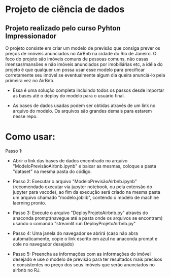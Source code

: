# Projeto de ciência de dados
## Projeto realizado pelo curso Pyhton Impressionador

O projeto consiste em criar um modelo de previsão que consiga prever os preços de imóveis anunciados no AirBnb na cidade do Rio de Janeiro.
O foco do projeto são imóveis comuns de pessoas comuns, não casas imensas/mansões e não imóveis anunciados por imobiliárias etc, a idéia do projeto é que qualquer um possa usar esse modelo para precificar corretamente seu imóvel se eventualmente algum dia queira anunciá-lo pela primeira vez no AirBnb.

- Essa é uma solução completa incluindo todos os passos desde importar as bases até o deploy do modelo para o usuário final.

- As bases de dados usadas podem ser obtidas através de um link no arquivo do modelo. Os arquivos são grandes demais para estarem nesse repo.
 
# Como usar:
Passo 1:
- Abrir o link das bases de dados encontrado no arquivo "ModeloPrevisãoAirbnb.ipynb" e baixar as mesmas, coloque a pasta "dataset" na mesma pasta do código.

- Passo 2:
Executar o arquivo "ModeloPrevisãoAirbnb.ipynb" (recomendado executar via jupyter notebook, ou pela extensão do jupyter para vscode), ao fim da execução será criado na mesma pasta um arquivo chamado "modelo.joblib", contendo o modelo de machine laerning pronto.

- Passo 3:
Execute o arquivo "DeployProjetoAirbnb.py" através do anaconda prompt(navegue até a pasta onde os arquivos se encontram) usando o comando "streamlit run DeployProjetoAirbnb.py"

- Passo 4:
Uma janela do navegador se abrirá (caso não abra automaticamente, copie o link escrito em azul no anaconda prompt e cole no navegador desejado)

- Passo 5:
Preencha as informações com as informações do imóvel desejado e use o modelo de previsão para ter resultados mais precisos e consistentes no preço dos seus imóveis que serão anunciados no airbnb no RJ.